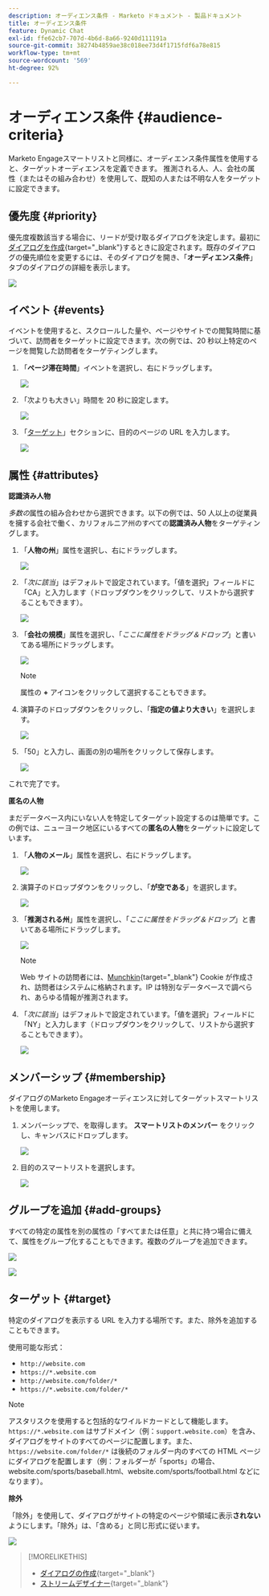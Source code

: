 ```yaml
---
description: オーディエンス条件 - Marketo ドキュメント - 製品ドキュメント
title: オーディエンス条件
feature: Dynamic Chat
exl-id: ffe62cb7-707d-4b6d-8a66-9240d111191a
source-git-commit: 38274b4859ae38c018ee73d4f1715fdf6a78e815
workflow-type: tm+mt
source-wordcount: '569'
ht-degree: 92%

---
```


# オーディエンス条件 {#audience-criteria}

Marketo Engageスマートリストと同様に、オーディエンス条件属性を使用すると、ターゲットオーディエンスを定義できます。 推測される人、人、会社の属性（またはその組み合わせ）を使用して、既知の人または不明な人をターゲットに設定できます。

## 優先度 {#priority}

優先度複数該当する場合に、リードが受け取るダイアログを決定します。最初に[ダイアログを作成](/help/marketo/product-docs/demand-generation/dynamic-chat/automated-chat/create-a-dialogue.md){target="_blank"}するときに設定されます。既存のダイアログの優先順位を変更するには、そのダイアログを開き、「**オーディエンス条件**」タブのダイアログの詳細を表示します。

![](assets/audience-criteria-1.png)

## イベント {#events}

イベントを使用すると、スクロールした量や、ページやサイトでの閲覧時間に基づいて、訪問者をターゲットに設定できます。次の例では、20 秒以上特定のページを閲覧した訪問者をターゲティングします。

1. 「**ページ滞在時間**」イベントを選択し、右にドラッグします。

   ![](assets/audience-criteria-3.png)

1. 「次よりも大きい」時間を 20 秒に設定します。

   ![](assets/audience-criteria-4.png)

1. 「[ターゲット](#target)」セクションに、目的のページの URL を入力します。

   ![](assets/audience-criteria-5.png)

## 属性 {#attributes}

**認識済み人物**

_多数の_&#x200B;属性の組み合わせから選択できます。以下の例では、50 人以上の従業員を擁する会社で働く、カリフォルニア州のすべての&#x200B;**認識済み人物**&#x200B;をターゲティングします。

1. 「**人物の州**」属性を選択し、右にドラッグします。

   ![](assets/audience-criteria-7.png)

1. 「_次に該当_」はデフォルトで設定されています。「値を選択」フィールドに「CA」と入力します（ドロップダウンをクリックして、リストから選択することもできます）。

   ![](assets/audience-criteria-8.png)

1. 「**会社の規模**」属性を選択し、「_ここに属性をドラッグ＆ドロップ_」と書いてある場所にドラッグします。

   ![](assets/audience-criteria-9.png)

   >[!NOTE]
   >
   >属性の **+** アイコンをクリックして選択することもできます。

1. 演算子のドロップダウンをクリックし、「**指定の値より大きい**」を選択します。

   ![](assets/audience-criteria-10.png)

1. 「50」と入力し、画面の別の場所をクリックして保存します。

   ![](assets/audience-criteria-11.png)

これで完了です。

**匿名の人物**

まだデータベース内にいない人を特定してターゲット設定するのは簡単です。この例では、ニューヨーク地区にいるすべての&#x200B;**匿名の人物**&#x200B;をターゲットに設定しています。

1. 「**人物のメール**」属性を選択し、右にドラッグします。

   ![](assets/audience-criteria-12.png)

1. 演算子のドロップダウンをクリックし、「**が空である**」を選択します。

   ![](assets/audience-criteria-13.png)

1. 「**推測される州**」属性を選択し、「_ここに属性をドラッグ＆ドロップ_」と書いてある場所にドラッグします。

   ![](assets/audience-criteria-14.png)

   >[!NOTE]
   >
   >Web サイトの訪問者には、[Munchkin](/help/marketo/product-docs/administration/additional-integrations/add-munchkin-tracking-code-to-your-website.md){target="_blank"} Cookie が作成され、訪問者はシステムに格納されます。IP は特別なデータベースで調べられ、あらゆる情報が推測されます。

1. 「_次に該当_」はデフォルトで設定されています。「値を選択」フィールドに「NY」と入力します（ドロップダウンをクリックして、リストから選択することもできます）。

   ![](assets/audience-criteria-15.png)

## メンバーシップ {#membership}

ダイアログのMarketo Engageオーディエンスに対してターゲットスマートリストを使用します。

1. メンバーシップで、を取得します。 **スマートリストのメンバー** をクリックし、キャンバスにドロップします。

   ![](assets/audience-criteria-15a.png)

1. 目的のスマートリストを選択します。

   ![](assets/audience-criteria-15b.png)

## グループを追加 {#add-groups}

すべての特定の属性を別の属性の「すべてまたは任意」と共に持つ場合に備えて、属性をグループ化することもできます。複数のグループを追加できます。

![](assets/audience-criteria-16.png)

![](assets/audience-criteria-17.png)

## ターゲット {#target}

特定のダイアログを表示する URL を入力する場所です。また、除外を追加することもできます。

使用可能な形式：

* `http://website.com`
* `https://*.website.com`
* `http://website.com/folder/*`
* `https://*.website.com/folder/*`

>[!NOTE]
>
>アスタリスクを使用すると包括的なワイルドカードとして機能します。`https://*.website.com` はサブドメイン（例：`support.website.com`）を含み、ダイアログをサイトのすべてのページに配置します。また、`https://website.com/folder/*` は後続のフォルダー内のすべての HTML ページにダイアログを配置します（例：フォルダーが「sports」の場合、website.com/sports/baseball.html、website.com/sports/football.html などになります）。

**除外**

「除外」を使用して、ダイアログがサイトの特定のページや領域に表示&#x200B;**されない**&#x200B;ようにします。「除外」は、「含める」と同じ形式に従います。

![](assets/audience-criteria-18.png)

>[!MORELIKETHIS]
>
>* [ダイアログの作成](/help/marketo/product-docs/demand-generation/dynamic-chat/automated-chat/create-a-dialogue.md){target="_blank"}
>* [ストリームデザイナー](/help/marketo/product-docs/demand-generation/dynamic-chat/automated-chat/stream-designer.md){target="_blank"}
